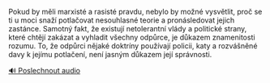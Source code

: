 
Pokud by měli marxisté a rasisté pravdu, nebylo by možné vysvětlit, proč se ti u moci snaží potlačovat nesouhlasné teorie a pronásledovat jejich zastánce. Samotný fakt, že existují netolerantní vlády a politické strany, které chtějí zakázat a vyhladit všechny odpůrce, je důkazem znamenitosti rozumu. To, že odpůrci nějaké doktríny používají policii, katy a rozvášněné davy k jejímu potlačení, není jasným důkazem její správnosti.

[🔊 Poslechnout audio](/data/7-paragraphs/audio/chapter_26/para_007-Pokud-by-mli-marxist-a-rasist-pravdu-nebylo-by.mp3)
